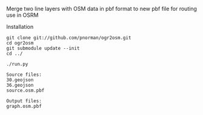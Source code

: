 Merge two line layers with OSM data in pbf format to new pbf file for routing use in OSRM

Installation

```
git clone git://github.com/pnorman/ogr2osm.git
cd ogr2osm
git submodule update --init
cd ../

./run.py
```

```
Source files: 
30.geojson
36.geojson
source.osm.pbf

Output files:
graph.osm.pbf
```
